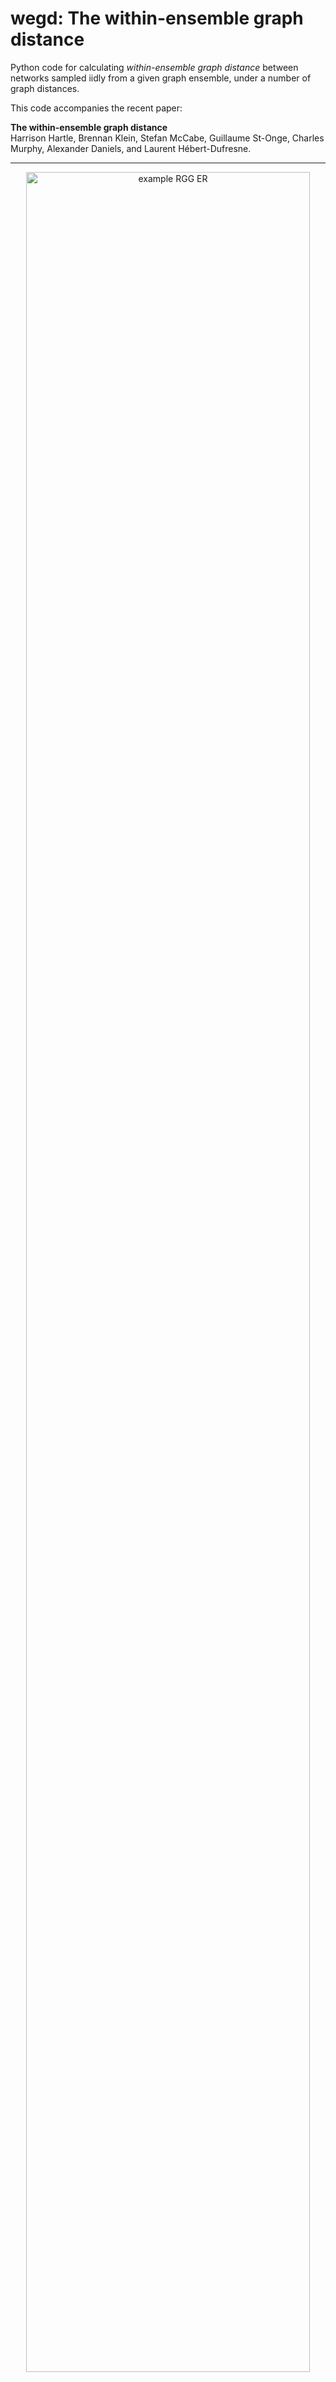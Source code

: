 # wegd: The within-ensemble graph distance
Python code for calculating *within-ensemble graph distance* between networks
sampled iidly from a given graph ensemble, under a number of graph distances.

This code accompanies the recent paper: 

**The within-ensemble graph distance**\
Harrison Hartle, Brennan Klein, Stefan McCabe, Guillaume St-Onge,
Charles Murphy, Alexander Daniels, and Laurent Hébert-Dufresne.

- - - -

<p align="center">
<img src="figs/pngs/GraphWEnD_example.png" alt="example RGG ER" width="95%"/>
</p>

**<p align="center">Fig. 1: Mean within-ensemble distances for each distance measure tested.**

## Analysis and Notebooks (works in progress...)

1. [pipeline](https://github.com/jkbren/GraphWEnD/blob/master/pipeline.ipynb)
2. etc.


## Requirements  <a name="requirements"/>

This code is written in [Python 3.x](https://www.python.org) and uses 
the following packages:

* [NetworkX](https://networkx.github.io)
* [Scipy](http://www.scipy.org/)
* [Numpy](http://numpy.scipy.org/)
* and for the graph distances, we use [netrd](https://github.com/netsiphd/netrd/)

## Citation   <a name="citation"/>

If you use these methods and this code in your own research, please cite our paper:

Hartle, H., Klein, B., McCabe, S., St-Onge, G., Murphy, C., Daniels, A.,
and Hébert-Dufresne, L. (2020).
**Network comparison and the within-ensemble graph distance.**

Bibtex: 
```text
@article{hartle2020wegd,
  title = {Network comparison and the within-ensemble graph distance},
  author = {Harrison Hartle and Brennan Klein and Stefan McCabe and Guillaume St. Onge and Charles Murphy and Alexander Daniels and Laurent Hébert-Dufresne},
  journal = {arXiv preprint XXX},
  year = {2020}
}
```
